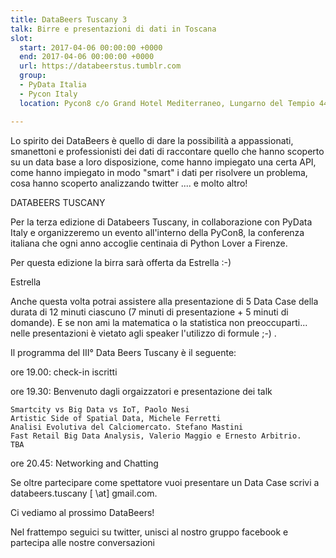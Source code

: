 ```yaml
---
title: DataBeers Tuscany 3
talk: Birre e presentazioni di dati in Toscana
slot:
  start: 2017-04-06 00:00:00 +0000
  end: 2017-04-06 00:00:00 +0000
  url: https://databeerstus.tumblr.com
  group:
  - PyData Italia
  - Pycon Italy
  location: Pycon8 c/o Grand Hotel Mediterraneo, Lungarno del Tempio 44, Firenze

---
```

Lo spirito dei DataBeers è quello di dare la possibilità a appassionati, smanettoni e professionisti dei dati di raccontare quello che hanno scoperto su un data base a loro disposizione, come hanno impiegato una certa API, come hanno impiegato in modo "smart" i dati per risolvere un problema, cosa hanno scoperto analizzando twitter .... e molto altro!

DATABEERS TUSCANY

Per la terza edizione di Databeers Tuscany, in collaborazione con PyData Italy e organizzeremo un evento all'interno della PyCon8, la conferenza italiana che ogni anno accoglie centinaia di Python Lover a Firenze.

Per questa edizione la birra sarà offerta da Estrella :-)

Estrella

Anche questa volta potrai assistere alla presentazione di 5 Data Case della durata di 12 minuti ciascuno (7 minuti di presentazione + 5 minuti di domande). E se non ami la matematica o la statistica non preoccuparti... nelle presentazioni è vietato agli speaker l'utilizzo di formule ;-) .

Il programma del III° Data Beers Tuscany è il seguente:

ore 19.00: check-in iscritti

ore 19.30: Benvenuto dagli orgaizzatori e presentazione dei talk

    Smartcity vs Big Data vs IoT, Paolo Nesi
    Artistic Side of Spatial Data, Michele Ferretti
    Analisi Evolutiva del Calciomercato. Stefano Mastini
    Fast Retail Big Data Analysis, Valerio Maggio e Ernesto Arbitrio.
    TBA

ore 20.45: Networking and Chatting

Se oltre partecipare come spettatore vuoi presentare un Data Case scrivi a databeers.tuscany [ \at] gmail.com.

Ci vediamo al prossimo DataBeers!

Nel frattempo seguici su twitter, unisci al nostro gruppo facebook e partecipa alle nostre conversazioni
